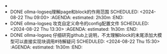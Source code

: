 -
- DONE ollma-logseq理解page和block的作用范围
  SCHEDULED: <2024-08-22 Thu 09:00>
  :AGENDA:
  estimated: 2h30m
  :END:
- DONE ollma-logseq 攻克自定义命令的config配置文件
  SCHEDULED: <2024-08-22 Thu 13:30>
  :AGENDA:
  estimated: 1h30m
  :END:
- DONE ollma-logseq 仔细研究github上说明，不太理解block的末尾添加大模型可以直接实现块调用#待解疑问
  SCHEDULED: <2024-08-22 Thu 15:30>
  :AGENDA:
  estimated: 1h30m
  :END: